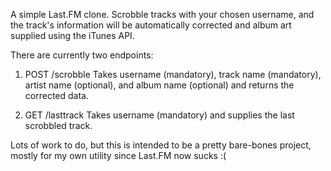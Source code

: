 A simple Last.FM clone. Scrobble tracks with your chosen username, and the track's information will be automatically corrected and album art supplied using the iTunes API.

There are currently two endpoints:

1) POST /scrobble
Takes username (mandatory), track name (mandatory), artist name (optional), and album name (optional) and returns the corrected data.

2) GET /lasttrack
Takes username (mandatory) and supplies the last scrobbled track.

Lots of work to do, but this is intended to be a pretty bare-bones project, mostly for my own utility since Last.FM now sucks :(

